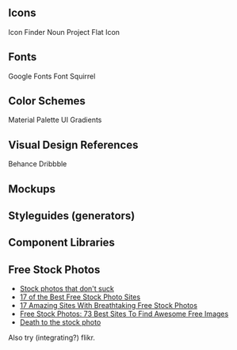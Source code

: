 ## Icons
Icon Finder
Noun Project
Flat Icon

## Fonts
Google Fonts
Font Squirrel

## Color Schemes
Material Palette
UI Gradients

## Visual Design References
Behance
Dribbble

## Mockups

## Styleguides (generators)

## Component Libraries


## Free Stock Photos

* [Stock photos that don't suck](https://medium.com/@dustin/stock-photos-that-dont-suck-62ae4bcbe01b)
* [17 of the Best Free Stock Photo Sites](http://blog.hubspot.com/marketing/free-stock-photos)
* [17 Amazing Sites With Breathtaking Free Stock Photos](https://bootstrapbay.com/blog/free-stock-photos/)
* [Free Stock Photos: 73 Best Sites To Find Awesome Free Images](https://designschool.canva.com/blog/free-stock-photos/)
* [Death to the stock photo](https://medium.com/medium-writing-prompts/what-prepares-you-for-the-day-569939b9525e)

Also try (integrating?) flikr.
